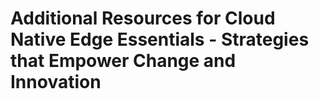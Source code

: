 # Additional Resources for Cloud Native Edge Essentials - Strategies that Empower Change and Innovation

 
